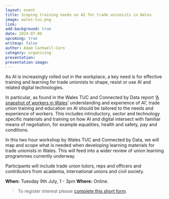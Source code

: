 ```yaml
---
layout: event
title: Scoping training needs on AI for trade unionists in Wales
image: wales-tuc.png
link: 
add-background: true
date: 2024-07-09
upcoming: true
writeup: false
author: Adam Cantwell-Corn
category: organising
presentation: 
presentation-image: 
---
```

As AI is increasingly rolled out in the workplace, a key need is for effective training and learning for trade unionists to shape, resist or use AI and related digital technologies.

In particular, as found in the Wales TUC and Connected by Data report ‘[A snapshot of workers in Wales](https://www.tuc.org.uk/research-analysis/reports/snapshot-workers-wales-understanding-and-experience-ai?page=11#section_header)’ understanding and experience of AI’, trade union training and education on AI should be tailored to the needs and experience of workers. This includes introductory, sector and technology specific materials and training on how AI and digital intersect with familiar means of negotiation, for example equalities, health and safety, pay and conditions.

<!--more-->

In this two hour workshop by Wales TUC and Connected by Data, we will map and scope what is needed when developing learning materials for trade unionists in Wales. This will feed into a wider review of union learning programmes currently underway. 

Participants will include trade union tutors, reps and officers and contributors from academia, international unions and civil society. 

**When:** Tuesday 9th July, 1 - 3pm
**Where:** Online.

> To register interest please [complete this short form](https://forms.office.com/Pages/ResponsePage.aspx?id=KYdnqnOi8UOWqPuvC9bVoHHTJWnrPSRBjVBB-CWctMJUNzkyNE5WSzZaOVRDMkxRU1NBQk9CRUJMSy4u).

